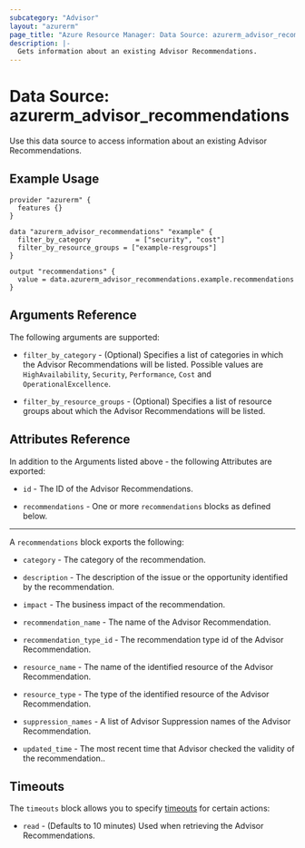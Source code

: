 ```yaml
---
subcategory: "Advisor"
layout: "azurerm"
page_title: "Azure Resource Manager: Data Source: azurerm_advisor_recommendations"
description: |-
  Gets information about an existing Advisor Recommendations.
---
```


# Data Source: azurerm_advisor_recommendations

Use this data source to access information about an existing Advisor Recommendations.

## Example Usage

```hcl
provider "azurerm" {
  features {}
}

data "azurerm_advisor_recommendations" "example" {
  filter_by_category           = ["security", "cost"]
  filter_by_resource_groups = ["example-resgroups"]
}

output "recommendations" {
  value = data.azurerm_advisor_recommendations.example.recommendations
}
```

## Arguments Reference

The following arguments are supported:

* `filter_by_category` - (Optional) Specifies a list of categories in which the Advisor Recommendations will be listed. Possible values are `HighAvailability`, `Security`, `Performance`, `Cost` and `OperationalExcellence`.

* `filter_by_resource_groups` - (Optional) Specifies a list of resource groups about which the Advisor Recommendations will be listed.

## Attributes Reference

In addition to the Arguments listed above - the following Attributes are exported: 

* `id` - The ID of the Advisor Recommendations.

* `recommendations` - One or more `recommendations` blocks as defined below.

---

A `recommendations` block exports the following:

* `category` - The category of the recommendation.

* `description` - The description of the issue or the opportunity identified by the recommendation.

* `impact` - The business impact of the recommendation.

* `recommendation_name` - The name of the Advisor Recommendation.

* `recommendation_type_id` - The recommendation type id of the Advisor Recommendation.

* `resource_name` - The name of the identified resource of the Advisor Recommendation.

* `resource_type` - The type of the identified resource of the Advisor Recommendation.

* `suppression_names` - A list of Advisor Suppression names of the Advisor Recommendation.

* `updated_time` - The most recent time that Advisor checked the validity of the recommendation..

## Timeouts

The `timeouts` block allows you to specify [timeouts](https://www.terraform.io/docs/configuration/resources.html#timeouts) for certain actions:

* `read` - (Defaults to 10 minutes) Used when retrieving the Advisor Recommendations.
